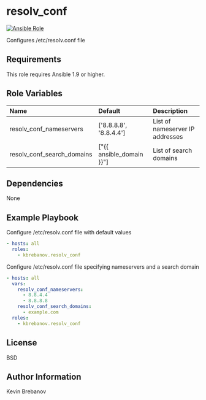 resolv_conf
===========

[![Ansible Role](https://img.shields.io/ansible/role/3389.svg)](https://galaxy.ansible.com/list#/roles/3389)

Configures /etc/resolv.conf file

Requirements
------------

This role requires Ansible 1.9 or higher.

Role Variables
--------------

| Name                       | Default                  | Description                     |
|:---------------------------|:-------------------------|:--------------------------------|
| resolv_conf_nameservers    | ['8.8.8.8', '8.8.4.4']   | List of nameserver IP addresses |
| resolv_conf_search_domains | ["{{ ansible_domain }}"] | List of search domains          |

Dependencies
------------

None

Example Playbook
----------------

Configure /etc/resolv.conf file with default values
```yaml
- hosts: all
  roles:
    - kbrebanov.resolv_conf
```

Configure /etc/resolv.conf file specifying nameservers and a search domain
```yaml
- hosts: all
  vars:
    resolv_conf_nameservers:
      - 8.8.4.4
      - 8.8.8.8
    resolv_conf_search_domains:
      - example.com
  roles:
    - kbrebanov.resolv_conf
```

License
-------

BSD

Author Information
------------------

Kevin Brebanov
